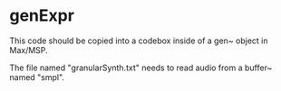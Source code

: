 # genExpr

This code should be copied into a codebox inside of a gen~ object in Max/MSP.

The file named "granularSynth.txt" needs to read audio from a buffer~ named "smpl".  

